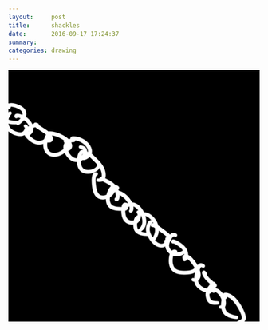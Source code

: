 ```yaml
---
layout:     post
title:      shackles
date:       2016-09-17 17:24:37
summary:    
categories: drawing
---
```

![shackles](/images/diary/shackles.png "inferiority complex")
